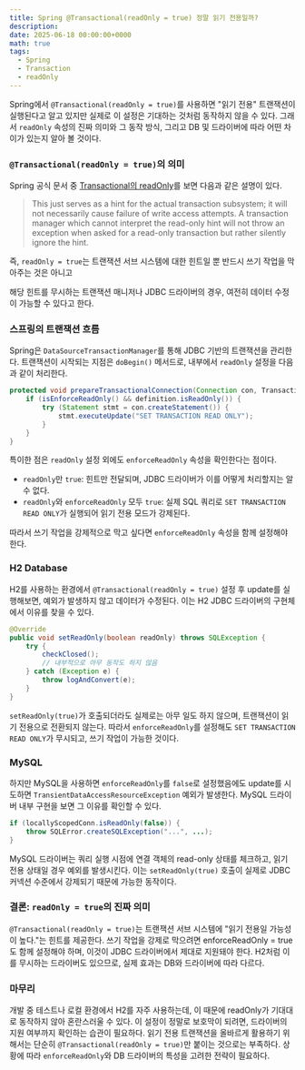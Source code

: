 ```yaml
---
title: Spring @Transactional(readOnly = true) 정말 읽기 전용일까?
description: 
date: 2025-06-18 00:00:00+0000
math: true
tags:
  - Spring
  - Transaction
  - readOnly
---
```


Spring에서 `@Transactional(readOnly = true)`를 사용하면 "읽기 전용" 트랜잭션이 실행된다고 알고 있지만 실제로 이 설정은 기대하는 것처럼 동작하지 않을 수 있다. 
그래서 `readOnly` 속성의 진짜 의미와 그 동작 방식, 그리고 DB 및 드라이버에 따라 어떤 차이가 있는지 알아 볼 것이다.

### `@Transactional(readOnly = true)`의 의미

Spring 공식 문서 중 [Transactional의 readOnly](https://docs.spring.io/spring-framework/docs/4.3.x/javadoc-api/org/springframework/transaction/annotation/Transactional.html#readOnly--)를 보면 다음과 같은 설명이 있다.
> This just serves as a hint for the actual transaction subsystem; 
> it will not necessarily cause failure of write access attempts. 
> A transaction manager which cannot interpret the read-only hint will not throw an exception when asked for a read-only transaction but rather silently ignore the hint.

즉, `readOnly = true`는 트랜잭션 서브 시스템에 대한 힌트일 뿐 반드시 쓰기 작업을 막아주는 것은 아니고

해당 힌트를 무시하는 트랜잭션 매니저나 JDBC 드라이버의 경우, 여전히 데이터 수정이 가능할 수 있다고 한다.

### 스프링의 트랜잭션 흐름

Spring은 `DataSourceTransactionManager`를 통해 JDBC 기반의 트랜잭션을 관리한다. 
트랜잭션이 시작되는 지점은 `doBegin()` 메서드로, 내부에서 `readOnly` 설정을 다음과 같이 처리한다.

```java
protected void prepareTransactionalConnection(Connection con, TransactionDefinition definition) throws SQLException {
    if (isEnforceReadOnly() && definition.isReadOnly()) {
        try (Statement stmt = con.createStatement()) {
            stmt.executeUpdate("SET TRANSACTION READ ONLY");
        }
    }
}
```

특이한 점은 `readOnly` 설정 외에도 `enforceReadOnly` 속성을 확인한다는 점이다.
- `readOnly`만 `true`: 힌트만 전달되며, JDBC 드라이버가 이를 어떻게 처리할지는 알 수 없다.
- `readOnly`와 `enforceReadOnly` 모두 `true`: 실제 SQL 쿼리로 `SET TRANSACTION READ ONLY`가 실행되어 읽기 전용 모드가 강제된다.

따라서 쓰기 작업을 강제적으로 막고 싶다면 `enforceReadOnly` 속성을 함께 설정해야 한다.

### H2 Database

H2를 사용하는 환경에서 `@Transactional(readOnly = true)` 설정 후 update를 실행해보면, 예외가 발생하지 않고 데이터가 수정된다.
이는 H2 JDBC 드라이버의 구현체에서 이유를 찾을 수 있다.

```java
@Override
public void setReadOnly(boolean readOnly) throws SQLException {
    try {
        checkClosed();
        // 내부적으로 아무 동작도 하지 않음
    } catch (Exception e) {
        throw logAndConvert(e);
    }
}
```

`setReadOnly(true)`가 호출되더라도 실제로는 아무 일도 하지 않으며, 트랜잭션이 읽기 전용으로 전환되지 않는다. 
따라서 `enforceReadOnly`를 설정해도 `SET TRANSACTION READ ONLY`가 무시되고, 쓰기 작업이 가능한 것이다.

### MySQL

하지만 MySQL을 사용하면 `enforceReadOnly`를 `false`로 설정했음에도 update를 시도하면 `TransientDataAccessResourceException` 예외가 발생한다.
MySQL 드라이버 내부 구현을 보면 그 이유를 확인할 수 있다.

```java
if (locallyScopedConn.isReadOnly(false)) {
    throw SQLError.createSQLException("...", ...);
}
```

MySQL 드라이버는 쿼리 실행 시점에 연결 객체의 read-only 상태를 체크하고, 읽기 전용 상태일 경우 예외를 발생시킨다. 
이는 `setReadOnly(true)` 호출이 실제로 JDBC 커넥션 수준에서 강제되기 때문에 가능한 동작이다.

### 결론: `readOnly = true`의 진짜 의미

`@Transactional(readOnly = true)`는 트랜잭션 서브 시스템에 "읽기 전용일 가능성이 높다."는 힌트를 제공한다.
쓰기 작업을 강제로 막으려면 enforceReadOnly = true도 함께 설정해야 하며, 이것이 JDBC 드라이버에서 제대로 지원돼야 한다.
H2처럼 이를 무시하는 드라이버도 있으므로, 실제 효과는 DB와 드라이버에 따라 다르다.

### 마무리

개발 중 테스트나 로컬 환경에서 H2를 자주 사용하는데, 이 때문에 readOnly가 기대대로 동작하지 않아 혼란스러울 수 있다. 
이 설정이 정말로 보호막이 되려면, 드라이버의 지원 여부까지 확인하는 습관이 필요하다.
읽기 전용 트랜잭션을 올바르게 활용하기 위해서는 단순히 `@Transactional(readOnly = true)`만 붙이는 것으로는 부족하다. 
상황에 따라 `enforceReadOnly`와 DB 드라이버의 특성을 고려한 전략이 필요하다.
